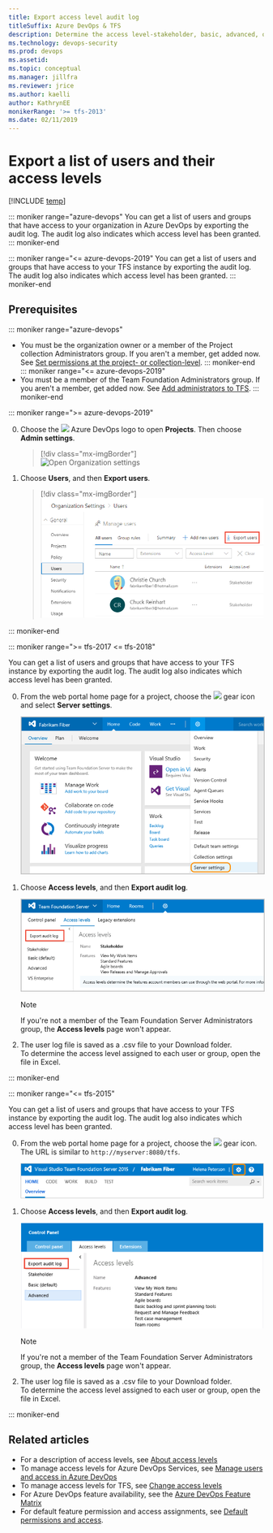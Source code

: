 ```yaml
---
title: Export access level audit log 
titleSuffix: Azure DevOps & TFS
description: Determine the access level-stakeholder, basic, advanced, or VS Enterprise-granted to user accounts  
ms.technology: devops-security
ms.prod: devops
ms.assetid: 
ms.topic: conceptual
ms.manager: jillfra
ms.reviewer: jrice 
ms.author: kaelli
author: KathrynEE
monikerRange: '>= tfs-2013'
ms.date: 02/11/2019
---
```


# Export a list of users and their access levels

[!INCLUDE [temp](../../_shared/version-vsts-tfs-all-versions.md)]

<a id="export-audit-log" >  </a>

::: moniker range="azure-devops" 
You can get a list of users and groups that have access to your organization in Azure DevOps by exporting the audit log. The audit log also indicates which access level has been granted.
::: moniker-end    

::: moniker range="<= azure-devops-2019" 
You can get a list of users and groups that have access to your TFS instance by exporting the audit log. The audit log also indicates which access level has been granted.
::: moniker-end    



## Prerequisites
::: moniker range="azure-devops" 
* You must be the organization owner or a member of the Project collection Administrators group. If you aren't a member, get added now. See [Set permissions at the project- or collection-level](/azure/devops/organizations/security/set-project-collection-level-permissions).
::: moniker-end    
::: moniker range="<= azure-devops-2019" 
* You must be a member of the Team Foundation Administrators group. If you aren't a member, get added now. See [Add administrators to TFS](/tfs/server/admin/add-administrator-tfs).
::: moniker-end 

::: moniker range=">= azure-devops-2019"

0. Choose the ![ ](/azure/devops/_img/icons/project-icon.png) Azure DevOps logo to open **Projects**. Then choose **Admin settings**. 

	> [!div class="mx-imgBorder"]  
	> ![Open Organization settings](/azure/devops/_shared/_img/settings/open-admin-settings-vert.png)  

0. Choose **Users**, and then **Export users**. 

	> [!div class="mx-imgBorder"]  
	> ![Export users](_img/export-users-audit/export-new-nav.png)

::: moniker-end  

::: moniker range=">= tfs-2017 <= tfs-2018"

You can get a list of users and groups that have access to your TFS instance by exporting the audit log. The audit log also indicates which access level has been granted.  

0. From the web portal home page for a project, choose the ![ ](/azure/devops/_img/icons/gear_icon.png) gear icon and select **Server settings**. 

	<img src="_img/access-levels-2017-open-admin-context.png" alt="TFS 2017, Web portal, open the Server settings admin context" style="border: 1px solid #C3C3C3;" />  

0. Choose **Access levels**, and then **Export audit log**. 

	<img src="_img/export-users-audit/export-audit-log-tfs.png" alt="Control panel, admin context, Export audit log" style="border: 1px solid #C3C3C3;" />  

	> [!NOTE]   
	> If you're not a member of the Team Foundation Server Administrators group, the **Access levels** page won't appear. 

0. The user log file is saved as a .csv file to your Download folder.  
	To determine the access level assigned to each user or group, open the file in Excel.

::: moniker-end


::: moniker range="<= tfs-2015"

You can get a list of users and groups that have access to your TFS instance by exporting the audit log. The audit log also indicates which access level has been granted.  

0. From the web portal home page for a project, choose the ![ ](/azure/devops/_img/icons/gear_icon.png) gear icon. The URL is similar to `http://myserver:8080/tfs`.

	![TFS 2015, Web portal, open the Server settings admin context](_img/ALM_CAL_OpenAdminPage.png)

0. Choose **Access levels**, and then **Export audit log**. 

	![Control panel, admin context, Export audit log](_img/export-users-audit/tfs-2013-export.png) 

	> [!NOTE]   
	> If you're not a member of the Team Foundation Server Administrators group, the **Access levels** page won't appear. 

0. The user log file is saved as a .csv file to your Download folder.  
	To determine the access level assigned to each user or group, open the file in Excel.

::: moniker-end


## Related articles

- For a description of access levels, see [About access levels](access-levels.md)
- To manage access levels for Azure DevOps Services, see [Manage users and access in Azure DevOps](../accounts/add-organization-users.md) 
- To manage access levels for TFS, see [Change access levels](change-access-levels.md)
- For Azure DevOps feature availability, see the [Azure DevOps Feature Matrix](https://visualstudio.microsoft.com/pricing/visual-studio-online-feature-matrix-vs)
- For default feature permission and access assignments, see [Default permissions and access](permissions-access.md). 
